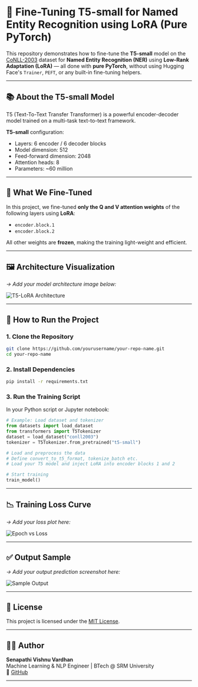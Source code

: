 # 🧠 Fine-Tuning T5-small for Named Entity Recognition using LoRA (Pure PyTorch)

This repository demonstrates how to fine-tune the **T5-small** model on the [CoNLL-2003](https://huggingface.co/datasets/conll2003) dataset for **Named Entity Recognition (NER)** using **Low-Rank Adaptation (LoRA)** — all done with **pure PyTorch**, without using Hugging Face's `Trainer`, `PEFT`, or any built-in fine-tuning helpers.

---

## 📚 About the T5-small Model

T5 (Text-To-Text Transfer Transformer) is a powerful encoder-decoder model trained on a multi-task text-to-text framework.

**T5-small** configuration:
- Layers: 6 encoder / 6 decoder blocks
- Model dimension: 512
- Feed-forward dimension: 2048
- Attention heads: 8
- Parameters: ~60 million

---

## 🔧 What We Fine-Tuned

In this project, we fine-tuned **only the Q and V attention weights** of the following layers using **LoRA**:

- `encoder.block.1`
- `encoder.block.2`

All other weights are **frozen**, making the training light-weight and efficient.

---

## 🖼️ Architecture Visualization

*→ Add your model architecture image below:*

![T5-LoRA Architecture](path/to/your/model_architecture.png)

---

## 🚀 How to Run the Project

### 1. Clone the Repository

```bash
git clone https://github.com/yourusername/your-repo-name.git
cd your-repo-name
```

### 2. Install Dependencies

```bash
pip install -r requirements.txt
```

### 3. Run the Training Script

In your Python script or Jupyter notebook:

```python
# Example: Load dataset and tokenizer
from datasets import load_dataset
from transformers import T5Tokenizer
dataset = load_dataset("conll2003")
tokenizer = T5Tokenizer.from_pretrained("t5-small")

# Load and preprocess the data
# Define convert_to_t5_format, tokenize_batch etc.
# Load your T5 model and inject LoRA into encoder blocks 1 and 2

# Start training
train_model()
```

---

## 📉 Training Loss Curve

*→ Add your loss plot here:*

![Epoch vs Loss](Images/Trainin.png)

---

## ✅ Output Sample

*→ Add your output prediction screenshot here:*

![Sample Output](path/to/output_image.png)

---

## 📜 License

This project is licensed under the [MIT License](LICENSE).

---

## 🙋‍♂️ Author

**Senapathi Vishnu Vardhan**  
Machine Learning & NLP Engineer | BTech @ SRM University  
🔗 [GitHub](https://github.com/SVISHNUVARDHAN3610)

---
